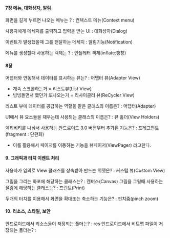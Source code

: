 
#### 7장 메뉴, 대화상자, 알림

화면을 길게 누르면 나오는 메뉴는 ?                   : 컨텍스트 메뉴(Context menu)

사용자에게 메세지를 출력하고 입력을 받는 UI   : 대화상자(Dialog)

이벤트가 발생했을때 그를 전달하는 메세지        : 알림기능(Notification)

메뉴를 생성할때 사용하는 객체는 ?                     : 인플레터 객체(inflate:팽창)


#### 8장 

어뎁터와 연동해서 데이터를 표시하는 뷰는?    : 어뎁터 뷰(Adapter View)
- 계속 스크롤하는거 = 리스트뷰(List View)
- 빙빙돌면서 했던거 또나오는거 = 리사이클러 뷰(ReCycler View)

리스트 뷰에 데이터를 공급하는 역할을 맡은 클래스의 이름은?   : 어뎁터(Adapter)

UI에서 뷰 요소들을 채우는데 사용되는 클래스의 이름은?  : 뷰 홀더(View Holders)

엑티비티를 나눠서 사용하는 안드로이드 3.0 버전부터 추가된 기능은?  : 프레그먼트(fragment : 단편화)
- 이를 활용해서 페이지를 이동하는 기능을 뷰페이저(ViewPager) 라고한다.


#### 9. 그래픽과 터치 이벤트 처리

사용자가 임의로 View 클래스를 상속받아 만드는 위젯은?  : 커스텀 뷰(Custom View)

그림을 그리는 화포에 해당하는 클래스는?  : 캔버스(Canvas)
그림을 그릴때 사용하는 물감에 해당하는 클래스는?  : 프린트(Print)

두개의 터치를 이용해서 화면을 확대또는 축소하는 기능은? : 핀치줌(pinch zoom)


#### 10. 리소스, 스타일, 보안

안드로이드에서 리소스들이 저장되는 폴더는?  : res
안드로이드에서 비트맵 파일이 저장되는 폴더는? : 
